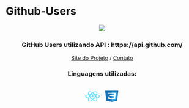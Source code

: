 # Github-Users

<p align="center">
  <img src="https://i.imgur.com/K9yaeZq.png" width="350">
  <h3 align="center">GitHub Users utilizando API : https://api.github.com/</h3>
</p>
<p align="center"> 
  <a href="https://igor-v-santana.github.io/GithubUsers//">Site do Projeto</a> /
  <a href="https://www.linkedin.com/in/igor-santanaa/">Contato</a>
</p>

 <h3 align="center">Linguagens utilizadas:</h3>
 <div style="display: inline_block" align="center"><br>
  <img align="center" alt="Igor-React" height="30" width="40" src="https://raw.githubusercontent.com/devicons/devicon/master/icons/react/react-original.svg">-
  <img align="center" alt="Rafa-CSS" height="30" width="40" src="https://raw.githubusercontent.com/devicons/devicon/master/icons/css3/css3-original.svg">
<div> 
